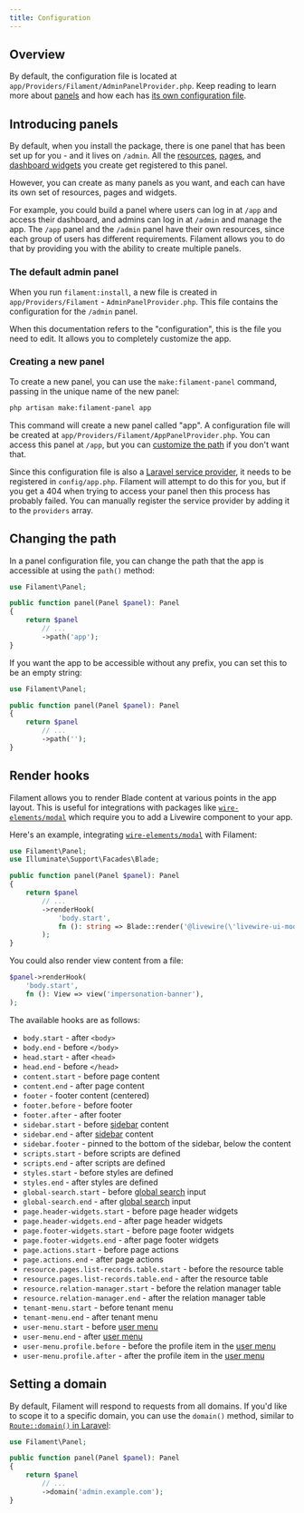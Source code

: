 ```yaml
---
title: Configuration
---
```


## Overview

By default, the configuration file is located at `app/Providers/Filament/AdminPanelProvider.php`. Keep reading to learn more about [panels](#introducing-panels) and how each has [its own configuration file](#creating-a-new-panel).

## Introducing panels

By default, when you install the package, there is one panel that has been set up for you - and it lives on `/admin`. All the [resources](resources), [pages](pages), and [dashboard widgets](dashboard) you create get registered to this panel.

However, you can create as many panels as you want, and each can have its own set of resources, pages and widgets.

For example, you could build a panel where users can log in at `/app` and access their dashboard, and admins can log in at `/admin` and manage the app. The `/app` panel and the `/admin` panel have their own resources, since each group of users has different requirements. Filament allows you to do that by providing you with the ability to create multiple panels.

### The default admin panel

When you run `filament:install`, a new file is created in `app/Providers/Filament` - `AdminPanelProvider.php`. This file contains the configuration for the `/admin` panel.

When this documentation refers to the "configuration", this is the file you need to edit. It allows you to completely customize the app.

### Creating a new panel

To create a new panel, you can use the `make:filament-panel` command, passing in the unique name of the new panel:

```bash
php artisan make:filament-panel app
```

This command will create a new panel called "app". A configuration file will be created at `app/Providers/Filament/AppPanelProvider.php`. You can access this panel at `/app`, but you can [customize the path](#changing-the-path) if you don't want that.

Since this configuration file is also a [Laravel service provider](https://laravel.com/docs/providers), it needs to be registered in `config/app.php`. Filament will attempt to do this for you, but if you get a 404 when trying to access your panel then this process has probably failed. You can manually register the service provider by adding it to the `providers` array.

## Changing the path

In a panel configuration file, you can change the path that the app is accessible at using the `path()` method:

```php
use Filament\Panel;

public function panel(Panel $panel): Panel
{
    return $panel
        // ...
        ->path('app');
}
```

If you want the app to be accessible without any prefix, you can set this to be an empty string:

```php
use Filament\Panel;

public function panel(Panel $panel): Panel
{
    return $panel
        // ...
        ->path('');
}
```

## Render hooks

Filament allows you to render Blade content at various points in the app layout. This is useful for integrations with packages like [`wire-elements/modal`](https://github.com/wire-elements/modal) which require you to add a Livewire component to your app.

Here's an example, integrating [`wire-elements/modal`](https://github.com/wire-elements/modal) with Filament:

```php
use Filament\Panel;
use Illuminate\Support\Facades\Blade;

public function panel(Panel $panel): Panel
{
    return $panel
        // ...
        ->renderHook(
            'body.start',
            fn (): string => Blade::render('@livewire(\'livewire-ui-modal\')'),
        );
}
```

You could also render view content from a file:

```php
$panel->renderHook(
    'body.start',
    fn (): View => view('impersonation-banner'),
);
```

The available hooks are as follows:

- `body.start` - after `<body>`
- `body.end` - before `</body>`
- `head.start` - after `<head>`
- `head.end` - before `</head>`
- `content.start` - before page content
- `content.end` - after page content
- `footer` - footer content (centered)
- `footer.before` - before footer
- `footer.after` - after footer
- `sidebar.start` - before [sidebar](navigation) content
- `sidebar.end` - after [sidebar](navigation) content
- `sidebar.footer` - pinned to the bottom of the sidebar, below the content
- `scripts.start` - before scripts are defined
- `scripts.end` - after scripts are defined
- `styles.start` - before styles are defined
- `styles.end` - after styles are defined
- `global-search.start` - before [global search](resources/global-search) input
- `global-search.end` - after [global search](resources/global-search) input
- `page.header-widgets.start` - before page header widgets
- `page.header-widgets.end` - after page header widgets
- `page.footer-widgets.start` - before page footer widgets
- `page.footer-widgets.end` - after page footer widgets
- `page.actions.start` - before page actions
- `page.actions.end` - after page actions
- `resource.pages.list-records.table.start` - before the resource table
- `resource.pages.list-records.table.end` - after the resource table
- `resource.relation-manager.start` - before the relation manager table
- `resource.relation-manager.end` - after the relation manager table
- `tenant-menu.start` - before tenant menu
- `tenant-menu.end` - after tenant menu
- `user-menu.start` - before [user menu](navigation#customizing-the-user-menu)
- `user-menu.end` - after [user menu](navigation#customizing-the-user-menu)
- `user-menu.profile.before` - before the profile item in the [user menu](navigation#customizing-the-user-menu)
- `user-menu.profile.after` - after the profile item in the [user menu](navigation#customizing-the-user-menu)

## Setting a domain

By default, Filament will respond to requests from all domains. If you'd like to scope it to a specific domain, you can use the `domain()` method, similar to [`Route::domain()` in Laravel](https://laravel.com/docs/routing#route-group-subdomain-routing):

```php
use Filament\Panel;

public function panel(Panel $panel): Panel
{
    return $panel
        // ...
        ->domain('admin.example.com');
}
```
